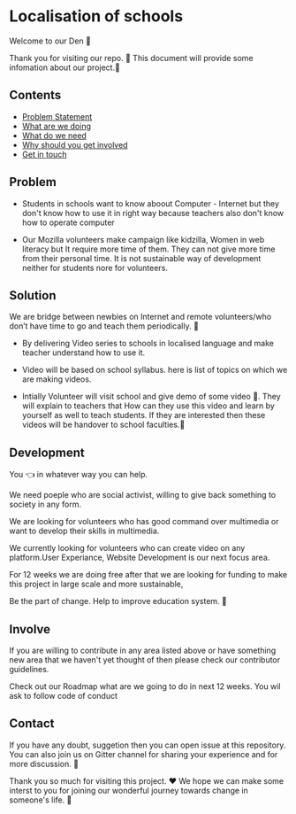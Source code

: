 # Localisation of schools

Welcome to our Den :dancers: 

Thank you for visiting our repo. :tada: This document will provide some infomation about our project.:information_desk_person:


## Contents

- [Problem Statement](#problem)
- [What are we doing](#solution)
- [What do we need](#development)
- [Why should you get involved](#involve)
- [Get in touch](#contact)


## Problem

 - Students in schools want to know aboout Computer - Internet but they don't know how to use it in right way because teachers also don't know how to operate computer
 
 - Our Mozilla volunteers make campaign like kidzilla, Women in web literacy but It require more time of them. They can not give more time from their personal time. It is not sustainable way of development neither for students nore for volunteers.
 
## Solution 

We are bridge between newbies on Internet and remote volunteers/who don’t have time to go and teach them periodically. :star2:

- By delivering Video series to schools in localised language and make teacher understand how to use it.

- Video will be based on school syllabus. here<link> is list of topics on which we are making videos.

- Intially Volunteer will visit school and give demo of some video :running:. They will explain to teachers that How can they use this video and learn by yourself as well to teach students. If they are interested then these videos will be handover to school faculties.:school:


## Development

You :point_left: in whatever way you can help.

We need poeple who are social activist, willing to give back something to society in any form. 

We are looking for volunteers who has good command over multimedia or want to develop their skills in multimedia. 

We currently looking for volunteers who can create video on any platform.User Experiance, Website Development is our next focus area. 

 For 12 weeks we are doing free after that we are looking for funding to make this project in large scale and more sustainable,

Be the part of change. Help to improve education system. :clap:


## Involve

If you are willing to contribute in any area listed above or have something new area that we haven't yet thought of then please check our contributor guidelines<link>.

Check out our Roadmap<link> what are we going to do in next 12 weeks. You wil ask to follow code of conduct <link>

## Contact

If you have any doubt, suggetion then you can open issue<link> at this repository. You can also join us on Gitter channel <link> for sharing your experience and for more discussion. :wave:


Thank you so much for visiting this project. :hearts: We hope we can make some interst to you for joining our wonderful journey towards change in someone's life. :clap:
